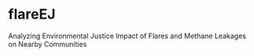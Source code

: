 # flareEJ
Analyzing Environmental Justice Impact of Flares and Methane Leakages on Nearby Communities
